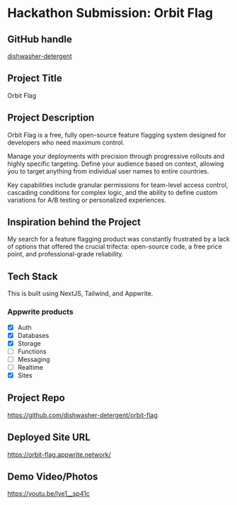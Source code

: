 # Hackathon Submission: Orbit Flag

## GitHub handle
[dishwasher-detergent](https://github.com/dishwasher-detergent)

## Project Title
Orbit Flag

## Project Description    
Orbit Flag is a free, fully open-source feature flagging system designed for developers who need maximum control.

Manage your deployments with precision through progressive rollouts and highly specific targeting. Define your audience based on context, allowing you to target anything from individual user names to entire countries.

Key capabilities include granular permissions for team-level access control, cascading conditions for complex logic, and the ability to define custom variations for A/B testing or personalized experiences.

## Inspiration behind the Project  
My search for a feature flagging product was constantly frustrated by a lack of options that offered the crucial trifecta: open-source code, a free price point, and professional-grade reliability.

## Tech Stack    
This is built using NextJS, Tailwind, and Appwrite.

### Appwrite products
- [x] Auth
- [x] Databases
- [x] Storage
- [ ] Functions
- [ ] Messaging
- [ ] Realtime
- [x] Sites

## Project Repo  
https://github.com/dishwasher-detergent/orbit-flag

## Deployed Site URL
https://orbit-flag.appwrite.network/

## Demo Video/Photos  
https://youtu.be/lye1__sp41c